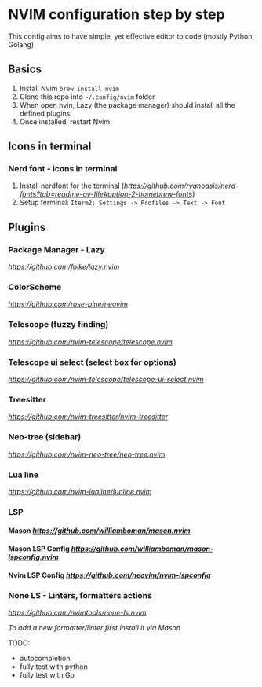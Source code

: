 # NVIM configuration step by step

This config aims to have simple, yet effective editor to code (mostly Python, Golang)


## Basics
1. Install Nvim `brew install nvim`
2. Clone this repo into `~/.config/nvim` folder
3. When open nvin, Lazy (the package manager) should install all the defined plugins
4. Once installed, restart Nvim


## Icons in terminal

### Nerd font - icons in terminal
1. Install nerdfont for the terminal (*https://github.com/ryanoasis/nerd-fonts?tab=readme-ov-file#option-2-homebrew-fonts*)
2. Setup terminal: `Iterm2: Settings -> Profiles -> Text -> Font`


## Plugins

### Package Manager - Lazy
*https://github.com/folke/lazy.nvim*

### ColorScheme 
*https://github.com/rose-pine/neovim*

### Telescope (fuzzy finding)
*https://github.com/nvim-telescope/telescope.nvim*

### Telescope ui select (select box for options)
*https://github.com/nvim-telescope/telescope-ui-select.nvim*

### Treesitter
*https://github.com/nvim-treesitter/nvim-treesitter*

### Neo-tree (sidebar)
*https://github.com/nvim-neo-tree/neo-tree.nvim*

### Lua line
*https://github.com/nvim-lualine/lualine.nvim*

### LSP

#### Mason *https://github.com/williamboman/mason.nvim*

#### Mason LSP Config *https://github.com/williamboman/mason-lspconfig.nvim*

#### Nvim LSP Config *https://github.com/neovim/nvim-lspconfig*

### None LS - Linters, formatters actions
*https://github.com/nvimtools/none-ls.nvim*

*To add a new formatter/linter first install it via Mason*

TODO:
- autocompletion
- fully test with python
- fully test with Go
